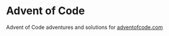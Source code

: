# Advent of Code

Advent of Code adventures and solutions for [adventofcode.com](https://adventofcode.com/)
